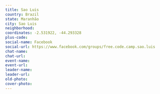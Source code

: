 ```yaml
---
title: Sao Luis
country: Brazil
state: Maranhão
city: Sao Luis
neighborhood: 
coordinates: -2.531922, -44.293328
plus-code:
social-name: Facebook
social-url: https://www.facebook.com/groups/free.code.camp.sao.luis
chat-name:
chat-url:
event-name:
event-url:
leader-name:
leader-url:
old-photo: 
cover-photo:
---
```

